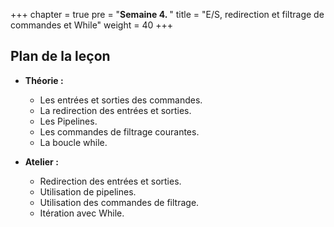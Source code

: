 +++
chapter = true
pre = "<b>Semaine 4. </b>"
title = "E/S, redirection et filtrage de commandes et While"
weight = 40
+++

## Plan de la leçon

- **Théorie :**
  - Les entrées et sorties des commandes.
  - La redirection des entrées et sorties.
  - Les Pipelines.
  - Les commandes de filtrage courantes.
  - La boucle while.

- **Atelier :**
  - Redirection des entrées et sorties.
  - Utilisation de pipelines.
  - Utilisation des commandes de filtrage.
  - Itération avec While.